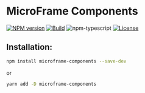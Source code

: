 # MicroFrame Components

[![NPM version][npm-image]][npm-url]
[![Build][github-build]][github-build-url]
![npm-typescript]
[![License][github-license]][github-license-url]


## Installation:

```bash
npm install microframe-components --save-dev
```

or

```bash
yarn add -D microframe-components
```


[npm-url]: https://www.npmjs.com/package/microframe-components
[npm-image]: https://img.shields.io/npm/v/microframe-components
[github-license]: https://img.shields.io/github/license/FathVarli/microframe-components
[github-license-url]: https://github.com/FathVarli/microframe-components/blob/master/LICENSE
[github-build]: https://github.com/FathVarli/microframe-components/actions/workflows/publish.yml/badge.svg
[github-build-url]: https://github.com/gFathVarli/microframe-components/actions/workflows/publish.yml
[npm-typescript]: https://img.shields.io/npm/types/microframe-components